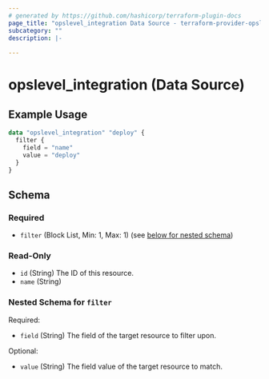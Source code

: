 ```yaml
---
# generated by https://github.com/hashicorp/terraform-plugin-docs
page_title: "opslevel_integration Data Source - terraform-provider-opslevel"
subcategory: ""
description: |-
  
---
```


# opslevel_integration (Data Source)



## Example Usage

```terraform
data "opslevel_integration" "deploy" {
  filter {
    field = "name"
    value = "deploy"
  }
}
```

<!-- schema generated by tfplugindocs -->
## Schema

### Required

- `filter` (Block List, Min: 1, Max: 1) (see [below for nested schema](#nestedblock--filter))

### Read-Only

- `id` (String) The ID of this resource.
- `name` (String)

<a id="nestedblock--filter"></a>
### Nested Schema for `filter`

Required:

- `field` (String) The field of the target resource to filter upon.

Optional:

- `value` (String) The field value of the target resource to match.


